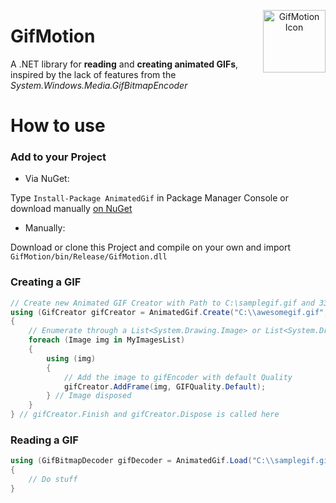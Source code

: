 <p align="center">
    <img align="right" src="https://raw.githubusercontent.com/warrengalyen/GifMotion/master/GifMotion/Icon.ico" alt="GifMotion Icon" height=100>
    <h1 align="left">GifMotion</h1>
</p>

A .NET library for **reading** and **creating animated GIFs**, inspired by the lack of features from the *System.Windows.Media.GifBitmapEncoder*

# How to use

### Add to your Project
* Via NuGet:

Type `Install-Package AnimatedGif` in Package Manager Console or download manually [on NuGet](http://www.nuget.org/packages/GifMotion/)

* Manually: 

Download or clone this Project and compile on your own and import `GifMotion/bin/Release/GifMotion.dll`


### Creating a GIF
```cs
// Create new Animated GIF Creator with Path to C:\samplegif.gif and 33 ms delay between frames (~30 fps)
using (GifCreator gifCreator = AnimatedGif.Create("C:\\awesomegif.gif", 33)) 
{
    // Enumerate through a List<System.Drawing.Image> or List<System.Drawing.Bitmap> for example
    foreach (Image img in MyImagesList) 
    {
        using (img) 
        {
            // Add the image to gifEncoder with default Quality
            gifCreator.AddFrame(img, GIFQuality.Default);
        } // Image disposed
    }
} // gifCreator.Finish and gifCreator.Dispose is called here
```

### Reading a GIF
```cs
using (GifBitmapDecoder gifDecoder = AnimatedGif.Load("C:\\samplegif.gif")) 
{
    // Do stuff
}
```